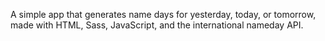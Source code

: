 A simple app that generates name days for yesterday, today, or tomorrow, made with HTML, Sass, JavaScript, and the international nameday API.